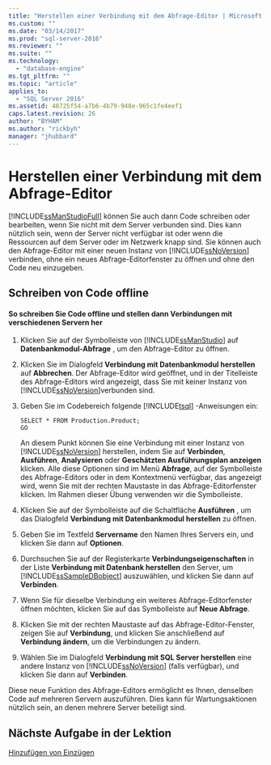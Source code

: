 ```yaml
---
title: "Herstellen einer Verbindung mit dem Abfrage-Editor | Microsoft Docs"
ms.custom: ""
ms.date: "03/14/2017"
ms.prod: "sql-server-2016"
ms.reviewer: ""
ms.suite: ""
ms.technology: 
  - "database-engine"
ms.tgt_pltfrm: ""
ms.topic: "article"
applies_to: 
  - "SQL Server 2016"
ms.assetid: 48725f54-a7b6-4b79-948e-965c1fe4eef1
caps.latest.revision: 26
author: "BYHAM"
ms.author: "rickbyh"
manager: "jhubbard"
---
```

# Herstellen einer Verbindung mit dem Abfrage-Editor
[!INCLUDE[ssManStudioFull](../../includes/ssmanstudiofull-md.md)] können Sie auch dann Code schreiben oder bearbeiten, wenn Sie nicht mit dem Server verbunden sind. Dies kann nützlich sein, wenn der Server nicht verfügbar ist oder wenn die Ressourcen auf dem Server oder im Netzwerk knapp sind. Sie können auch den Abfrage-Editor mit einer neuen Instanz von [!INCLUDE[ssNoVersion](../../includes/ssnoversion-md.md)] verbinden, ohne ein neues Abfrage-Editorfenster zu öffnen und ohne den Code neu einzugeben.  
  
## Schreiben von Code offline  
  
#### So schreiben Sie Code offline und stellen dann Verbindungen mit verschiedenen Servern her  
  
1.  Klicken Sie auf der Symbolleiste von [!INCLUDE[ssManStudio](../../includes/ssmanstudio-md.md)] auf **Datenbankmodul-Abfrage** , um den Abfrage-Editor zu öffnen.  
  
2.  Klicken Sie im Dialogfeld **Verbindung mit Datenbankmodul herstellen** auf **Abbrechen**. Der Abfrage-Editor wird geöffnet, und in der Titelleiste des Abfrage-Editors wird angezeigt, dass Sie mit keiner Instanz von [!INCLUDE[ssNoVersion](../../includes/ssnoversion-md.md)]verbunden sind.  
  
3.  Geben Sie im Codebereich folgende [!INCLUDE[tsql](../../includes/tsql-md.md)] -Anweisungen ein:  
  
    ```  
    SELECT * FROM Production.Product;  
    GO  
    ```  
  
    An diesem Punkt können Sie eine Verbindung mit einer Instanz von [!INCLUDE[ssNoVersion](../../includes/ssnoversion-md.md)] herstellen, indem Sie auf **Verbinden**, **Ausführen**, **Analysieren** oder **Geschätzten Ausführungsplan anzeigen** klicken. Alle diese Optionen sind im Menü **Abfrage**, auf der Symbolleiste des Abfrage-Editors oder in dem Kontextmenü verfügbar, das angezeigt wird, wenn Sie mit der rechten Maustaste in das Abfrage-Editorfenster klicken. Im Rahmen dieser Übung verwenden wir die Symbolleiste.  
  
4.  Klicken Sie auf der Symbolleiste auf die Schaltfläche **Ausführen** , um das Dialogfeld **Verbindung mit Datenbankmodul herstellen** zu öffnen.  
  
5.  Geben Sie im Textfeld **Servername** den Namen Ihres Servers ein, und klicken Sie dann auf **Optionen**.  
  
6.  Durchsuchen Sie auf der Registerkarte **Verbindungseigenschaften** in der Liste **Verbindung mit Datenbank herstellen** den Server, um [!INCLUDE[ssSampleDBobject](../../includes/sssampledbobject-md.md)] auszuwählen, und klicken Sie dann auf **Verbinden**.  
  
7.  Wenn Sie für dieselbe Verbindung ein weiteres Abfrage-Editorfenster öffnen möchten, klicken Sie auf das Symbolleiste auf **Neue Abfrage**.  
  
8.  Klicken Sie mit der rechten Maustaste auf das Abfrage-Editor-Fenster, zeigen Sie auf **Verbindung**, und klicken Sie anschließend auf **Verbindung ändern**, um die Verbindungen zu ändern.  
  
9. Wählen Sie im Dialogfeld **Verbindung mit SQL Server herstellen** eine andere Instanz von [!INCLUDE[ssNoVersion](../../includes/ssnoversion-md.md)] (falls verfügbar), und klicken Sie dann auf **Verbinden**.  
  
Diese neue Funktion des Abfrage-Editors ermöglicht es Ihnen, denselben Code auf mehreren Servern auszuführen. Dies kann für Wartungsaktionen nützlich sein, an denen mehrere Server beteiligt sind.  
  
## Nächste Aufgabe in der Lektion  
[Hinzufügen von Einzügen](../../tools/sql-server-management-studio/adding-indentation.md)  
  
  
  
